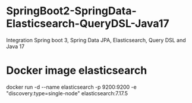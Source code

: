 # SpringBoot2-SpringData-Elasticsearch-QueryDSL-Java17
Integration Spring boot 3, Spring Data JPA, Elasticsearch, Query DSL and Java 17

# Docker image elasticsearch
docker run -d --name elasticsearch -p 9200:9200 -e "discovery.type=single-node" elasticsearch:7.17.5
